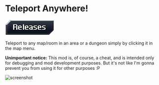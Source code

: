 # Teleport Anywhere!

[![go to the releases page](https://raw.githubusercontent.com/CCDirectLink/organization/master/assets/badges/releases@2x.png)](https://github.com/dmitmel/crosscode-teleport-anywhere/releases)

Teleport to any map/room in an area or a dungeon simply by clicking it in the map menu.

**Unimportant notice:** This mod is, of course, a cheat, and is intended only for debugging and mod
development purposes. But it's not like I'm gonna prevent you from using it for other purposes :P

![screenshot](screenshot.png)
